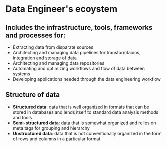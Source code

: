# Data Engineer's ecoystem

## Includes the infrastructure, tools, frameworks and processes for:
- Extracting data from disparate sources
- Architecting and managing data pipelines for transformtaions, integration and storage of data
- Architecting and managing data repositories
- Automating and optimizing workflows and flow of data between systems
- Developing applications needed through the data engineering workflow

## Structure of data
- **Structured data**: data that is well organized in formats that can be stored in databases and lends itself to standard data analysis methods and tools
- **Semi-structured data**: data that is somewhat organized and relies on meta tags for grouping and hierarchy
- **Unstructured data**: data that is not conventionally organized in the form of rows and columns in a particular format
